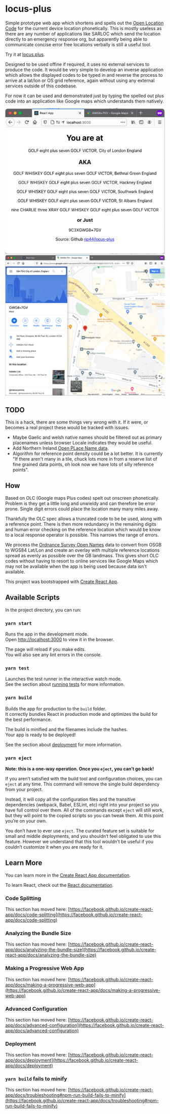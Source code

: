 # locus-plus

Simple prototype web app which shortens and spells out the [Open Location Code](https://en.wikipedia.org/wiki/Open_Location_Code) for the current device location phonetically. This is mostly useless as there are any number of applications like SARLOC which send the location directly to an emergency response org, but apparently being able to communicate concise error free locations verbally is still a useful tool.

Try it at [locus.plus](https://locus.plus).

Designed to be used offine if required, it uses no external services to produce the code. It would be very simple to develop an inverse application which allows the displayed codes to be typed in and reverse the process to arrive at a lat/lon or OS grid reference, again without using any external services outside of this codebase.

For now it can be used and demonstrated just by typing the spelled out plus code into an application like Google maps which understands them natively.

![locus-plus output](images/locus-plus.png)
![into Google Maps](images/maps-detail.png)
## TODO

This is a hack, there are some things very wrong with it. If it were, or becomes a real project these would be tracked with issues.

 * Maybe Gaelic and welsh native names should be filtered out as primary placenames unless browser Locale indicates they would be useful.
 * Add Northern Ireland [Open PLace Name data](https://www.opendatani.gov.uk/).
 * Algorithm for reference point density could be a lot better. It is currently "If there aren't many in a tile, chuck lots more in from a reserve list of fine grained data points, oh look now we have lots of silly reference points".



## How

Based on OLC (Google maps Plus codes) spelt out onscreen phonetically. Problem is they get a little long and unwieldy and can therefore be error prone. Single digit errors could place the location many many miles away.

Thankfully the OLC spec allows a truncated code to be be used, along with a reference point. There is then more redundancy in the remaining digits and human error checking on the reference location which would be know to a local response operator is possible. This narrows the range of errors.

We process the [Ordnance Survey Open Names](https://www.ordnancesurvey.co.uk/business-government/products/open-map-names) data to convert from OSGB to WGS84 Lat/Lon and create an overlay with multiple reference locations spread as evenly as possible over the GB landmass. This gives short OLC codes without having to resort to online services like Google Maps which may not be available when the app is being used because data isn't available.

This project was bootstrapped with [Create React App](https://github.com/facebook/create-react-app).

## Available Scripts

In the project directory, you can run:

### `yarn start`

Runs the app in the development mode.\
Open [http://localhost:3000](http://localhost:3000) to view it in the browser.

The page will reload if you make edits.\
You will also see any lint errors in the console.

### `yarn test`

Launches the test runner in the interactive watch mode.\
See the section about [running tests](https://facebook.github.io/create-react-app/docs/running-tests) for more information.

### `yarn build`

Builds the app for production to the `build` folder.\
It correctly bundles React in production mode and optimizes the build for the best performance.

The build is minified and the filenames include the hashes.\
Your app is ready to be deployed!

See the section about [deployment](https://facebook.github.io/create-react-app/docs/deployment) for more information.

### `yarn eject`

**Note: this is a one-way operation. Once you `eject`, you can’t go back!**

If you aren’t satisfied with the build tool and configuration choices, you can `eject` at any time. This command will remove the single build dependency from your project.

Instead, it will copy all the configuration files and the transitive dependencies (webpack, Babel, ESLint, etc) right into your project so you have full control over them. All of the commands except `eject` will still work, but they will point to the copied scripts so you can tweak them. At this point you’re on your own.

You don’t have to ever use `eject`. The curated feature set is suitable for small and middle deployments, and you shouldn’t feel obligated to use this feature. However we understand that this tool wouldn’t be useful if you couldn’t customize it when you are ready for it.

## Learn More

You can learn more in the [Create React App documentation](https://facebook.github.io/create-react-app/docs/getting-started).

To learn React, check out the [React documentation](https://reactjs.org/).

### Code Splitting

This section has moved here: [https://facebook.github.io/create-react-app/docs/code-splitting](https://facebook.github.io/create-react-app/docs/code-splitting)

### Analyzing the Bundle Size

This section has moved here: [https://facebook.github.io/create-react-app/docs/analyzing-the-bundle-size](https://facebook.github.io/create-react-app/docs/analyzing-the-bundle-size)

### Making a Progressive Web App

This section has moved here: [https://facebook.github.io/create-react-app/docs/making-a-progressive-web-app](https://facebook.github.io/create-react-app/docs/making-a-progressive-web-app)

### Advanced Configuration

This section has moved here: [https://facebook.github.io/create-react-app/docs/advanced-configuration](https://facebook.github.io/create-react-app/docs/advanced-configuration)

### Deployment

This section has moved here: [https://facebook.github.io/create-react-app/docs/deployment](https://facebook.github.io/create-react-app/docs/deployment)

### `yarn build` fails to minify

This section has moved here: [https://facebook.github.io/create-react-app/docs/troubleshooting#npm-run-build-fails-to-minify](https://facebook.github.io/create-react-app/docs/troubleshooting#npm-run-build-fails-to-minify)
